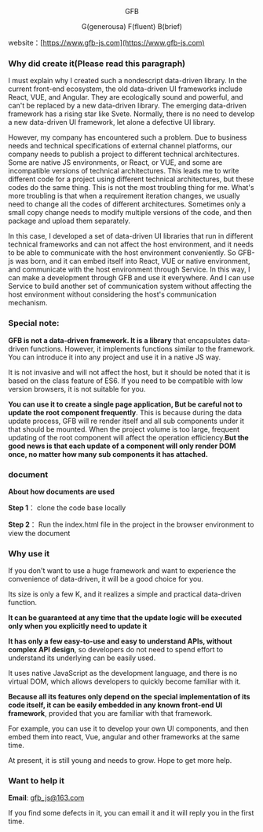 <p align="center">GFB</p>

<p align="center">G(generousa) F(fluent) B(brief)</p>

website：[https://www.gfb-js.com](https://www.gfb-js.com)

### Why did create it(Please read this paragraph)

I must explain why I created such a nondescript data-driven library. In the current front-end ecosystem, the old data-driven UI frameworks include React, VUE, and Angular. They are ecologically sound and powerful, and can't be replaced by a new data-driven library. The emerging data-driven framework has a rising star like Svete. Normally, there is no need to develop a new data-driven UI framework, let alone a defective UI library. 

However, my company has encountered such a problem. Due to business needs and technical specifications of external channel platforms, our company needs to publish a project to different technical architectures. Some are native JS environments, or React, or VUE, and some are incompatible versions of technical architectures. This leads me to write different code for a project using different technical architectures, but these codes do the same thing. This is not the most troubling thing for me. What's more troubling is that when a requirement iteration changes, we usually need to change all the codes of different architectures. Sometimes only a small copy change needs to modify multiple versions of the code, and then package and upload them separately. 

In this case, I developed a set of data-driven UI libraries that run in different technical frameworks and can not affect the host environment, and it needs to be able to communicate with the host environment conveniently. So GFB-js was born, and it can embed itself into React, VUE or native environment, and communicate with the host environment through Service. In this way, I can make a development through GFB and use it everywhere. And I can use Service to build another set of communication system without affecting the host environment without considering the host's communication mechanism.  

### Special note:

**GFB is not a data-driven framework. It is a library** that encapsulates data-driven functions. However, it implements functions similar to the framework. You can introduce it into any project and use it in a native JS way.

It is not invasive and will not affect the host, but it should be noted that it is based on the class feature of ES6. If you need to be compatible with low version browsers, it is not suitable for you.


**You can use it to create a single page application, But be careful not to update the root component frequently**. This is because during the data update process, GFB will re render itself and all sub components under it that should be mounted. When the project volume is too large, frequent updating of the root component will affect the operation efficiency.**But the good news is that each update of a component will only render DOM once, no matter how many sub components it has attached.**


### document
**About how documents are used**

**Step 1**： clone the code base locally

**Step 2**： Run the index.html file in the project in the browser environment to view the document


### Why use it

If you don't want to use a huge framework and want to experience the convenience of data-driven, it will be a good choice for you.


Its size is only a few K, and it realizes a simple and practical data-driven function.


**It can be guaranteed at any time that the update logic will be executed only when you explicitly need to update it**

**It has only a few easy-to-use and easy to understand APIs, without complex API design**, so developers do not need to spend effort to understand its underlying can be easily used.

It uses native JavaScript as the development language, and there is no virtual DOM, which allows developers to quickly become familiar with it.

**Because all its features only depend on the special implementation of its code itself, it can be easily embedded in any known front-end UI framework**, provided that you are familiar with that framework.

For example, you can use it to develop your own UI components, and then embed them into react, Vue, angular and other frameworks at the same time.

At present, it is still young and needs to grow. Hope to get more help.


### Want to help it

**Email**: gfb_js@163.com

If you find some defects in it, you can email it and it will reply you in the first time.